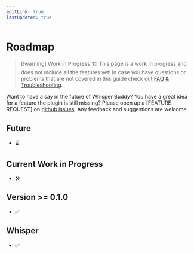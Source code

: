 ```yaml
---
editLink: true
lastUpdated: true
---
```


# Roadmap

> [!warning] Work in Progress 🏗️
> This page is a work in progress and does not include all the features yet! In case you have questions or problems that are not covered in this guide check out [FAQ & Troubleshooting](./faq.md).

Want to have a say in the future of Whisper Buddy? You have a great idea for a feature the plugin is still missing? 
Please open up a [FEATURE REQUEST] on [github issues](https://github.com/jk-oster/obsidian-thought-stream/issues). 
Any feedback and suggestions are welcome.

## Future

- ⌛ 

## Current Work in Progress

- ⚒️ 

## Version >= 0.1.0

- ✅ 

## Whisper

- ✅ 
